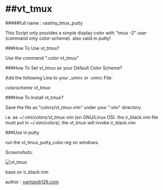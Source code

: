 ##vt_tmux
===========
#####full name : vastiny_tmux_putty

This Script only provides a simple display color with "tmux -2" user (command only color-scheme).
also valid in putty!


###How To Use vt_tmux?

Use the command ":color vt_tmux"


###How To Set vt_tmux as your Default Color Scheme?

Add the following Line to your _vimrc or .vimrc File:

*colorscheme vt_tmux*


###How To Install vt_tmux?

Save the file as "colors/vt_tmux.vim" under your ".vim" directory

i.e. as *~/.vim/colors/vt_tmux.vim* (on GNU/Linux OS).
the ir_black.vim file must put in ~/.vim/colors/, the vt_tmux will invoke ir_black.vim

###Use in putty

run the vt_tmux_putty_color.reg on windows.


*Screenshots:*


![vt_tmux](https://raw.github.com/yantze/vt_tmux/master/Images/Screenshot_1.png)


base on ir_black.vim

author : yantze@126.com
